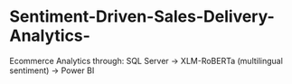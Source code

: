 # Sentiment-Driven-Sales-Delivery-Analytics-
Ecommerce Analytics through: SQL Server → XLM-RoBERTa (multilingual sentiment) → Power BI

